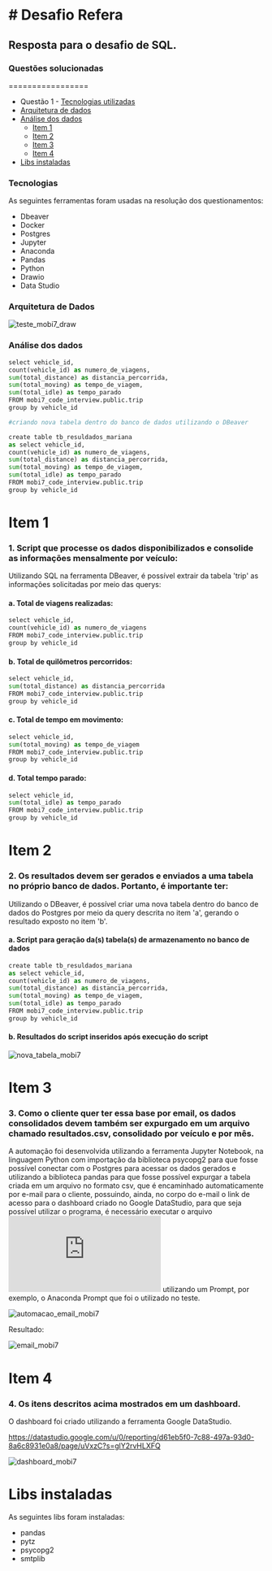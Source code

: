 # # Desafio Refera
## Resposta para o desafio de SQL.
### Questões solucionadas
=================
<!--ts-->
  * Questão 1 - [Tecnologias utilizadas](#Tecnologias)
  * [Arquitetura de dados](#Arquitetura-de-Dados)
  * [Análise dos dados](#Análise-dos-dados)
    * [Item 1](#Item-1)
    * [Item 2](#Item-2)
    * [Item 3](#Item-3)
    * [Item 4](#Item-4)
  * [Libs instaladas](#Libs-instaladas)
 <!--te-->

### Tecnologias

As seguintes ferramentas foram usadas na resolução dos questionamentos:

- Dbeaver
- Docker
- Postgres
- Jupyter
- Anaconda
- Pandas
- Python
- Drawio
- Data Studio

### Arquitetura de Dados

![teste_mobi7_draw](https://github.com/marifascio/images/blob/main/Diagrama.drawio.png)

### Análise dos dados

```python
select vehicle_id, 
count(vehicle_id) as numero_de_viagens,
sum(total_distance) as distancia_percorrida,
sum(total_moving) as tempo_de_viagem,
sum(total_idle) as tempo_parado
FROM mobi7_code_interview.public.trip
group by vehicle_id

#criando nova tabela dentro do banco de dados utilizando o DBeaver

create table tb_resuldados_mariana
as select vehicle_id, 
count(vehicle_id) as numero_de_viagens,
sum(total_distance) as distancia_percorrida,
sum(total_moving) as tempo_de_viagem,
sum(total_idle) as tempo_parado
FROM mobi7_code_interview.public.trip
group by vehicle_id
```

# Item 1

### 1.	Script que processe os dados disponibilizados e consolide as informações mensalmente por veículo:
Utilizando SQL na ferramenta DBeaver, é possível extrair da tabela 'trip' as informações solicitadas por meio das querys:

#### a.	Total de viagens realizadas:
```python
select vehicle_id, 
count(vehicle_id) as numero_de_viagens
FROM mobi7_code_interview.public.trip
group by vehicle_id
```

#### b.	Total de quilômetros percorridos:
```python
select vehicle_id, 
sum(total_distance) as distancia_percorrida
FROM mobi7_code_interview.public.trip
group by vehicle_id
```

#### c.	Total de tempo em movimento:
```python
select vehicle_id, 
sum(total_moving) as tempo_de_viagem
FROM mobi7_code_interview.public.trip
group by vehicle_id
```

#### d.	Total tempo parado:
```python
select vehicle_id, 
sum(total_idle) as tempo_parado
FROM mobi7_code_interview.public.trip
group by vehicle_id
```

# Item 2 

### 2.	Os resultados devem ser gerados e enviados a uma tabela no próprio banco de dados. Portanto, é importante ter:
Utilizando o DBeaver, é possível criar uma nova tabela dentro do banco de dados do Postgres por meio da query descrita no item 'a', gerando o resultado exposto no item 'b'.

#### a.	Script para geração da(s) tabela(s) de armazenamento no banco de dados
```python
create table tb_resuldados_mariana
as select vehicle_id, 
count(vehicle_id) as numero_de_viagens,
sum(total_distance) as distancia_percorrida,
sum(total_moving) as tempo_de_viagem,
sum(total_idle) as tempo_parado
FROM mobi7_code_interview.public.trip
group by vehicle_id
```

#### b.	Resultados do script inseridos após execução do script
![nova_tabela_mobi7](https://github.com/marifascio/images/blob/main/tabela_resultados.png)

# Item 3 

### 3.	Como o cliente quer ter essa base por email, os dados consolidados devem também ser expurgado em um arquivo chamado resultados.csv, consolidado por veículo e por mês.

A automação foi desenvolvida utilizando a ferramenta Jupyter Notebook, na linguagem Python com importação da biblioteca psycopg2 para que fosse possível conectar com o Postgres para acessar os dados gerados e utilizando a biblioteca pandas para que fosse possível expurgar a tabela criada em um arquivo no formato csv, que é encaminhado automaticamente por e-mail para o cliente, possuindo, ainda, no corpo do e-mail o link de acesso para o dashboard criado no Google DataStudio, para que seja possível utilizar o programa, é necessário executar o arquivo ![arquivo_py_mobi7](https://github.com/marifascio/dataengineer/blob/main/automacao_query_email_mobi7.py) utilizando um Prompt, por exemplo, o Anaconda Prompt que foi o utilizado no teste.

![automacao_email_mobi7](https://github.com/marifascio/images/blob/main/automacao_query_email_mobi7.jpeg)

Resultado:

![email_mobi7](https://github.com/marifascio/images/blob/main/email_mobi7.png)
 
# Item 4 
### 4.	Os itens descritos acima mostrados em um dashboard.

O dashboard foi criado utilizando a ferramenta Google DataStudio.

https://datastudio.google.com/u/0/reporting/d61eb5f0-7c88-497a-93d0-8a6c8931e0a8/page/uVxzC?s=glY2rvHLXFQ

![dashboard_mobi7](https://github.com/marifascio/images/blob/main/dashboard.png)

# Libs instaladas

As seguintes libs foram instaladas:

- pandas
- pytz
- psycopg2
- smtplib
